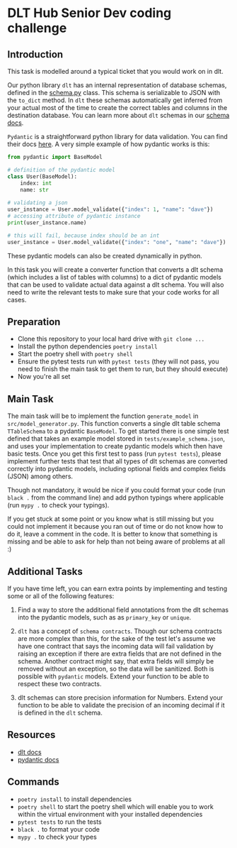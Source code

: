 # DLT Hub Senior Dev coding challenge

## Introduction
This task is modelled around a typical ticket that you would work on in dlt.

Our python library `dlt` has an internal representation of database schemas, defined in the [schema.py](https://github.com/dlt-hub/dlt/blob/master/dlt/common/schema/schema.py) class. This schema is serializable to JSON with the `to_dict` method. In `dlt` these schemas automatically get inferred from your actual most of the time to create the correct tables and columns in the destination database. You can learn more about `dlt` schemas in our [schema docs](https://dlthub.com/docs/general-usage/schema). 

`Pydantic` is a straightforward python library for data validation. You can find their docs [here](https://docs.pydantic.dev/latest/). A very simple example of how pydantic works is this:

```python
from pydantic import BaseModel

# definition of the pydantic model
class User(BaseModel):
    index: int
    name: str
    
# validating a json
user_instance = User.model_validate({"index": 1, "name": "dave"})
# accessing attribute of pydantic instance
print(user_instance.name)

# this will fail, because index should be an int
user_instance = User.model_validate({"index": "one", "name": "dave"})
```

These pydantic models can also be created dynamically in python.

In this task you will create a converter function that converts a dlt schema (which includes a list of tables with columns) to a dict of pydantic models that can be used to validate actual data against a dlt schema. You will also need to write the relevant tests to make sure that your code works for all cases.


## Preparation
* Clone this repository to your local hard drive with `git clone ...`
* Install the python dependencies `poetry install`
* Start the poetry shell with `poetry shell`
* Ensure the pytest tests run with `pytest tests` (they will not pass, you need to finish the main task to get them to run, but they should execute)
* Now you're all set

## Main Task
The main task will be to implement the function `generate_model` in `src/model_generator.py`. This function converts a single dlt table schema `TTableSchema` to a pydantic `BaseModel`. To get started there is one simple test defined that takes an example model stored in `tests/example_schema.json`, and uses your implementation to create pydantic models which then have basic tests. Once you get this first test to pass (run `pytest tests`), please implement further tests that test that all types of dlt schemas are converted correctly into pydantic models, including optional fields and complex fields (JSON) among others.

Though not mandatory, it would be nice if you could format your code (run `black .` from the command line) and add python typings where applicable (run `mypy .` to check your typings).

If you get stuck at some point or you know what is still missing but you could not implement it because you ran out of time or do not know how to do it, leave a comment in the code. It is better to know that something is missing and be able to ask for help than not being aware of problems at all :)

## Additional Tasks
If you have time left, you can earn extra points by implementing and testing some or all of the following features:

1. Find a way to store the additional field annotations from the dlt schemas into the pydantic models, such as as `primary_key` or `unique`.

2. `dlt` has a concept of `schema contracts`. Though our schema contracts are more complex than this, for the sake of the test let's assume we have one contract that says the incoming data will fail validation by raising an exception if there are extra fields that are not defined in the schema. Another contract might say, that extra fields will simply be removed without an exception, so the data will be sanitized. Both is possible with `pydantic` models. Extend your function to be able to respect these two contracts.

3. dlt schemas can store precision information for Numbers. Extend your function to be able to validate the precision of an incoming decimal if it is defined in the `dlt` schema.

## Resources
* [dlt docs](https://dlthub.com/docs)
* [pydantic docs](https://docs.pydantic.dev/latest/)

## Commands
* `poetry install` to install dependencies
* `poetry shell` to start the poetry shell which will enable you to work within the virtual environment with your installed dependencies
* `pytest tests` to run the tests
* `black .` to format your code
* `mypy .` to check your types